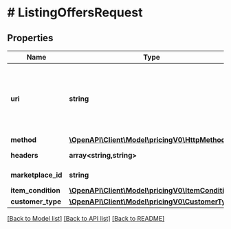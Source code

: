 # # ListingOffersRequest

## Properties

Name | Type | Description | Notes
------------ | ------------- | ------------- | -------------
**uri** | **string** | The resource path of the operation you are calling in batch without any query parameters.  If you are calling &#x60;getItemOffersBatch&#x60;, supply the path of &#x60;getItemOffers&#x60;.  **Example:** &#x60;/products/pricing/v0/items/B000P6Q7MY/offers&#x60;  If you are calling &#x60;getListingOffersBatch&#x60;, supply the path of &#x60;getListingOffers&#x60;.  **Example:** &#x60;/products/pricing/v0/listings/B000P6Q7MY/offers&#x60; |
**method** | [**\OpenAPI\Client\Model\pricingV0\HttpMethod**](HttpMethod.md) |  |
**headers** | **array<string,string>** | A mapping of additional HTTP headers to send/receive for the individual batch request. | [optional]
**marketplace_id** | **string** | A marketplace identifier. Specifies the marketplace for which prices are returned. |
**item_condition** | [**\OpenAPI\Client\Model\pricingV0\ItemCondition**](ItemCondition.md) |  |
**customer_type** | [**\OpenAPI\Client\Model\pricingV0\CustomerType**](CustomerType.md) |  | [optional]

[[Back to Model list]](../../README.md#models) [[Back to API list]](../../README.md#endpoints) [[Back to README]](../../README.md)

